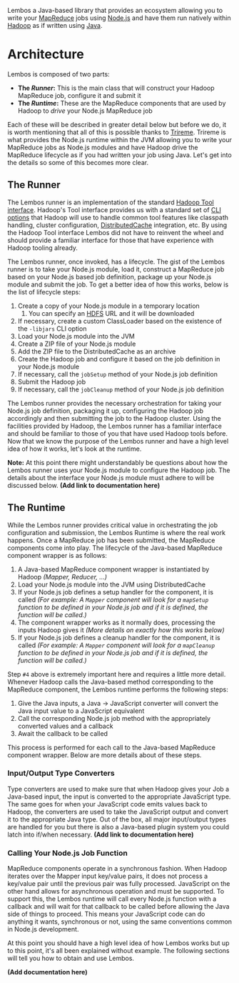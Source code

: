 Lembos a Java-based library that provides an ecosystem allowing you to write your [MapReduce](mapreduce) jobs using
[Node.js](nodejs) and have them run natively within [Hadoop](hadoop) as if written using [Java](java).

# Architecture

Lembos is composed of two parts:

* **The *Runner*:** This is the main class that will construct your Hadoop MapReduce job, configure it and submit it
* **The *Runtime*:** These are the MapReduce components that are used by Hadoop to *drive* your Node.js MapReduce job

Each of these will be described in greater detail below but before we do, it is worth mentioning that all of this is
possible thanks to [Trireme](trireme).  Trireme is what provides the Node.js runtime within the JVM allowing you to
write your MapReduce jobs as Node.js modules and have Hadoop drive the MapReduce lifecycle as if you had written your
job using Java.  Let's get into the details so some of this becomes more clear.

## The Runner

The Lembos runner is an implementation of the standard [Hadoop Tool interface](hadoop-tool).  Hadoop's Tool interface
provides us with a standard set of [CLI options](hadoop-tool-options) that Hadoop will use to handle common tool
features like classpath handling, cluster configuration, [DistributedCache](hadoop-distributed-cache) integration, etc.
By using the Hadoop Tool interface Lembos did not have to reinvent the wheel and should provide a familiar interface for
those that have experience with Hadoop tooling already.

The Lembos runner, once invoked, has a lifecycle.  The gist of the Lembos runner is to take your Node.js module, load
it, construct a MapReduce job based on your Node.js based job definition, package up your Node.js module and submit the
job.  To get a better idea of how this works, below is the list of lifecycle steps:

1. Create a copy of your Node.js module in a temporary location
    1. You can specify an [HDFS](hdfs) URL and it will be downloaded
2. If necessary, create a custom ClassLoader based on the existence of the `-libjars` CLI option
3. Load your Node.js module into the JVM
4. Create a ZIP file of your Node.js module
5. Add the ZIP file to the DistributedCache as an archive
6. Create the Hadoop job and configure it based on the job definition in your Node.js module
7. If necessary, call the `jobSetup` method of your Node.js job definition
8. Submit the Hadoop job
9. If necessary, call the `jobCleanup` method of your Node.js job definition

The Lembos runner provides the necessary orchestration for taking your Node.js job definition, packaging it up,
configuring the Hadoop job accordingly and then submitting the job to the Hadoop cluster.  Using the facilities
provided by Hadoop, the Lembos runner has a familiar interface and should be familiar to those of you that have used
Hadoop tools before.  Now that we know the purpose of the Lembos runner and have a high level idea of how it works,
let's look at the runtime.

**Note:** At this point there might understandably be questions about how the Lembos runner uses your Node.js module to
configure the Hadoop job.  The details about the interface your Node.js module must adhere to will be discussed below.
**(Add link to documentation here)**

## The Runtime

While the Lembos runner provides critical value in orchestrating the job configuration and submission, the Lembos
Runtime is where the real work happens.  Once a MapReduce job has been submitted, the MapReduce components come into
play.  The lifecycle of the Java-based MapReduce component wrapper is as follows:

1. A Java-based MapReduce component wrapper is instantiated by Hadoop *(Mapper, Reducer, ...)*
2. Load your Node.js module into the JVM using DistributedCache
3. If your Node.js job defines a setup handler for the component, it is called  *(For example: A `Mapper` component will
look for a `mapSetup` function to be defined in your Node.js job and if it is defined, the function will be called.)*
4. The component wrapper works as it normally does, processing the inputs Hadoop gives it *(More details on exactly how
this works below)*
5. If your Node.js job defines a cleanup handler for the component, it is called  *(For example: A `Mapper` component
will look for a `mapCleanup` function to be defined in your Node.js job and if it is defined, the function will be
called.)*

Step `#4` above is extremely important here and requires a little more detail.  Whenever Hadoop calls the Java-based
method corresponding to the MapReduce component, the Lembos runtime performs the following steps:

1. Give the Java inputs, a Java -> JavaScript converter will convert the Java input value to a JavaScript equivalent
2. Call the corresponding Node.js job method with the appropriately converted values and a callback
3. Await the callback to be called

This process is performed for each call to the Java-based MapReduce component wrapper.  Below are more details about
of these steps.

### Input/Output Type Converters

Type converters are used to make sure that when Hadoop gives your Job a Java-based
input, the input is converted to the appropriate JavaScript type.  The same goes for when your JavaScript code emits
values back to Hadoop, the converters are used to take the JavaScript output and convert it to the appropriate Java
type.  Out of the box, all major input/output types are handled for you but there is also a Java-based plugin system you
could latch into if/when necessary. **(Add link to documentation here)**

### Calling Your Node.js Job Function

MapReduce components operate in a synchronous fashion.  When Hadoop iterates over the Mapper input key/value pairs, it
does not process a key/value pair until the previous pair was fully processed.  JavaScript on the other hand allows for
asynchronous operation and must be supported.  To support this, the Lembos runtime will call every Node.js function with
a callback and will wait for that callback to be called before allowing the Java side of things to proceed.  This means
your JavaScript code can do anything it wants, synchronous or not, using the same conventions common in Node.js
development.

At this point you should have a high level idea of how Lembos works but up to this point, it's all been explained
without example.  The following sections will tell you how to obtain and use Lembos.

**(Add documentation here)**

[hadoop]: http://hadoop.apache.org/
[hadoop-distributed-cache]: http://hadoop.apache.org/docs/r1.2.1/api/org/apache/hadoop/filecache/DistributedCache.html
[hadoop-tool]: http://hadoop.apache.org/docs/r1.2.1/api/org/apache/hadoop/util/Tool.html
[hadoop-tool-options]: http://hadoop.apache.org/docs/r1.2.1/api/org/apache/hadoop/util/GenericOptionsParser.html#GenericOptions
[hdfs]: http://wiki.apache.org/hadoop/HDFS
[java]: http://www.oracle.com/us/technologies/java/overview/index.html
[lembos]: http://en.wikipedia.org/wiki/Hellenistic-era_warships#Lembos
[mapreduce]: http://en.wikipedia.org/wiki/MapReduce
[nodejs]: http://nodejs.org
[trireme]: https://github.com/apigee/trireme
